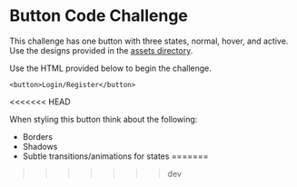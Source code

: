 # Button Code Challenge

This challenge has one button with three states, normal, hover, and active. Use the designs provided in the [assets directory](/button-challenge/assets).

Use the HTML provided below to begin the challenge. 

```
<button>Login/Register</button>
```
<<<<<<< HEAD

When styling this button think about the following:
- Borders
- Shadows
- Subtle transitions/animations for states
=======
>>>>>>> dev
